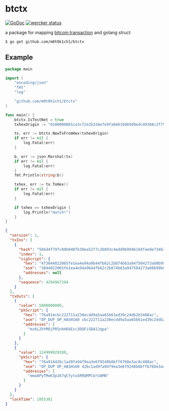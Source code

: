 # btctx

[![GoDoc](https://godoc.org/github.com/m0t0k1ch1/btctx?status.svg)](https://godoc.org/github.com/m0t0k1ch1/btctx) [![wercker status](https://app.wercker.com/status/18bad0756ae8ad372b622d6ce8b3691c/s/master "wercker status")](https://app.wercker.com/project/byKey/18bad0756ae8ad372b622d6ce8b3691c)

a package for mapping [bitcoin transaction](https://en.bitcoin.it/wiki/Protocol_documentation#tx) and golang struct

``` sh
$ go get github.com/m0t0k1ch1/btctx
```

## Example

``` go
package main

import (
	"encoding/json"
	"fmt"
	"log"

	"github.com/m0t0k1ch1/btctx"
)

func main() {
	btctx.IsTestNet = true
	txhexOrigin := "0100000001ce3cf2e2b334e7e9fa84619469d9edc49368c2f752ea30fb48b080fc794f6d56010000006a473044022065fe1ea4e94a9b44fb62c2b874b63a947504273a60b99b8f7bbf77b4db9331b002205559d8ee93cf341d75866f9eb912af05904fb6eed7372a837308c4e37f3ab58f012103bae5f04799c40862358560e42e441c3080b997a3dec161dd40395e992362bfc9feffffff0200f2052a010000001976a914cbc222711a230ecdd9a5aa65b61ed39c24db2b3488acc08d931a1d0000001976a914426c1ad9fa94f9ea3e6f9248b8bff6768e3ac8c488ac951a1000"

	tx, err := btctx.NewTxFromHex(txhexOrigin)
	if err != nil {
		log.Fatal(err)
	}

	b, err := json.Marshal(tx)
	if err != nil {
		log.Fatal(err)
	}
	fmt.Println(string(b))

	txhex, err := tx.ToHex()
	if err != nil {
		log.Fatal(err)
	}

	if txhex == txhexOrigin {
		log.Println("match!")
	}
}
```

``` json
{
  "version": 1,
  "txIns": [
    {
      "hash": "566d4f79fc80b048fb30ea52f7c26893c4edd969946184fae9e734b3e2f23cce",
      "index": 1,
      "sigScript": {
        "hex": "473044022065fe1ea4e94a9b44fb62c2b874b63a947504273a60b99b8f7bbf77b4db9331b002205559d8ee93cf341d75866f9eb912af05904fb6eed7372a837308c4e37f3ab58f012103bae5f04799c40862358560e42e441c3080b997a3dec161dd40395e992362bfc9",
        "asm": "3044022065fe1ea4e94a9b44fb62c2b874b63a947504273a60b99b8f7bbf77b4db9331b002205559d8ee93cf341d75866f9eb912af05904fb6eed7372a837308c4e37f3ab58f01 03bae5f04799c40862358560e42e441c3080b997a3dec161dd40395e992362bfc9",
        "addresses": null
      },
      "sequence": 4294967294
    }
  ],
  "txOuts": [
    {
      "value": 5000000000,
      "pkScript": {
        "hex": "76a914cbc222711a230ecdd9a5aa65b61ed39c24db2b3488ac",
        "asm": "OP_DUP OP_HASH160 cbc222711a230ecdd9a5aa65b61ed39c24db2b34 OP_EQUALVERIFY OP_CHECKSIG",
        "addresses": [
          "mz6L2hYM8jPR5nhH6kEsc3DQFiSDA1Jqpa"
        ]
      }
    },
    {
      "value": 124999929280,
      "pkScript": {
        "hex": "76a914426c1ad9fa94f9ea3e6f9248b8bff6768e3ac8c488ac",
        "asm": "OP_DUP OP_HASH160 426c1ad9fa94f9ea3e6f9248b8bff6768e3ac8c4 OP_EQUALVERIFY OP_CHECKSIG",
        "addresses": [
          "mmaAPyTMoK3p1K7qCYytuSRRQMPCbrUAMN"
        ]
      }
    }
  ],
  "lockTime": 1055381
}
```
